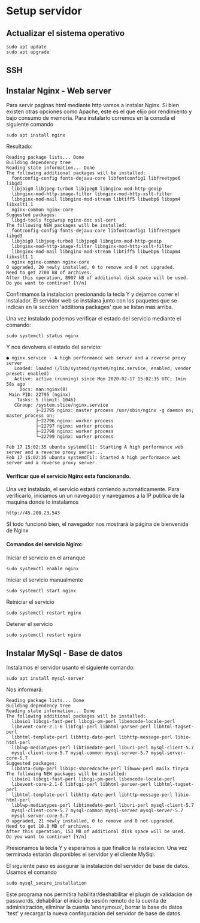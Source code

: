 # Setup servidor 
## Actualizar el sistema  operativo

```
sudo apt update
sudo apt upgrade
```
## SSH
## Instalar Nginx - Web server
Para servir paginas html mediante http vamos a instalar Nginx. Si bien existen otras opciones como Apache, este es el que elijo por rendimiento y bajo consumo de memoria. Para instalarlo corremos en la consola el siguiente comando

```
sudo apt install nginx
```
Resultado:
```
Reading package lists... Done
Building dependency tree       
Reading state information... Done
The following additional packages will be installed:
  fontconfig-config fonts-dejavu-core libfontconfig1 libfreetype6 libgd3
  libjbig0 libjpeg-turbo8 libjpeg8 libnginx-mod-http-geoip
  libnginx-mod-http-image-filter libnginx-mod-http-xslt-filter
  libnginx-mod-mail libnginx-mod-stream libtiff5 libwebp6 libxpm4 libxslt1.1
  nginx-common nginx-core
Suggested packages:
  libgd-tools fcgiwrap nginx-doc ssl-cert
The following NEW packages will be installed:
  fontconfig-config fonts-dejavu-core libfontconfig1 libfreetype6 libgd3
  libjbig0 libjpeg-turbo8 libjpeg8 libnginx-mod-http-geoip
  libnginx-mod-http-image-filter libnginx-mod-http-xslt-filter
  libnginx-mod-mail libnginx-mod-stream libtiff5 libwebp6 libxpm4 libxslt1.1
  nginx nginx-common nginx-core
0 upgraded, 20 newly installed, 0 to remove and 0 not upgraded.
Need to get 2700 kB of archives.
After this operation, 8907 kB of additional disk space will be used.
Do you want to continue? [Y/n] 
```

Confirmamos la instalacion presionando la tecla Y y dejamos correr el instalador. El servidor web se instalara junto con los paquetes que se indican en la seccion 'additiona packages' que se listan mas arriba. 

Una vez instalado podemos verificar el estado del servicio mediante el comando:
```
sudo systemctl status nginx
```
Y nos devolvera el estado del servicio: 
```
● nginx.service - A high performance web server and a reverse proxy server
   Loaded: loaded (/lib/systemd/system/nginx.service; enabled; vendor preset: enabled)
   Active: active (running) since Mon 2020-02-17 15:02:35 UTC; 1min 58s ago
     Docs: man:nginx(8)
 Main PID: 22795 (nginx)
    Tasks: 5 (limit: 1046)
   CGroup: /system.slice/nginx.service
           ├─22795 nginx: master process /usr/sbin/nginx -g daemon on; master_process on;
           ├─22796 nginx: worker process
           ├─22797 nginx: worker process
           ├─22798 nginx: worker process
           └─22799 nginx: worker process

Feb 17 15:02:35 ubuntu systemd[1]: Starting A high performance web server and a reverse proxy server...
Feb 17 15:02:35 ubuntu systemd[1]: Started A high performance web server and a reverse proxy server.
```

#### Verificar que el servicio Nginx esta funcionando.
Una vez instalado, el servicio estará corriendo automáticamente. Para verificarlo, iniciamos un un navegador y navegamos a la IP publica de la maquina donde lo instalamos

```
http://45.200.23.543
```

SI todo funcionó bien, el navegador nos mostrará la página de bienvenida de Nginx

#### Comandos del servicio Nginx:

Iniciar el servicio en el arranque
```
sudo systemctl enable nginx
```

Iniciar el servicio manualmente
```
sudo systemctl start nginx
```

Reiniciar el servicio
```
sudo systemctl restart nginx
```

Detener el servicio
```
sudo systemctl restart nginx
```

## Instalar MySql - Base de datos

Instalamos el servidor usanto el siguiente comando:

```
sudo apt install mysql-server
```
Nos informará: 
```
Reading package lists... Done
Building dependency tree       
Reading state information... Done
The following additional packages will be installed:
  libaio1 libcgi-fast-perl libcgi-pm-perl libencode-locale-perl
  libevent-core-2.1-6 libfcgi-perl libhtml-parser-perl libhtml-tagset-perl
  libhtml-template-perl libhttp-date-perl libhttp-message-perl libio-html-perl
  liblwp-mediatypes-perl libtimedate-perl liburi-perl mysql-client-5.7
  mysql-client-core-5.7 mysql-common mysql-server-5.7 mysql-server-core-5.7
Suggested packages:
  libdata-dump-perl libipc-sharedcache-perl libwww-perl mailx tinyca
The following NEW packages will be installed:
  libaio1 libcgi-fast-perl libcgi-pm-perl libencode-locale-perl
  libevent-core-2.1-6 libfcgi-perl libhtml-parser-perl libhtml-tagset-perl
  libhtml-template-perl libhttp-date-perl libhttp-message-perl libio-html-perl
  liblwp-mediatypes-perl libtimedate-perl liburi-perl mysql-client-5.7
  mysql-client-core-5.7 mysql-common mysql-server mysql-server-5.7
  mysql-server-core-5.7
0 upgraded, 21 newly installed, 0 to remove and 0 not upgraded.
Need to get 18.8 MB of archives.
After this operation, 153 MB of additional disk space will be used.
Do you want to continue? [Y/n] 
```

Presionamos la tecla Y y esperamos a que finalice la instalacion. Una vez terminada estarán disponibles el servidor y el cliente MySql.

El siguiente paso es asegurar la instalación del servidor de base de datos. Usamos el comando

```
sudo mysql_secure_installation
```

Este programa nos permitira habilitar/deshabilitar el plugin de validacion de passwords, dehabilitar el inicio de sesión remoto de la cuenta de administración, eliminar la cuenta 'anonymous', borrar la base de datos 'test' y recargar la nueva confirguracion del servidor de base de datos.
